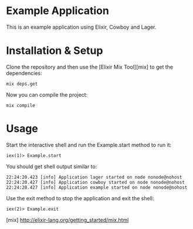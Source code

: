# Example Application

This is an example application using Elixir, Cowboy and Lager.

# Installation & Setup

Clone the repository and then use the [Elixir Mix Tool][mix] to get the dependencies:

    mix deps.get

Now you can compile the project:

    mix compile

# Usage

Start the interactive shell and run the Example.start method to run it:

    iex(1)> Example.start

You should get shell output similar to:

    22:24:20.423 [info] Application lager started on node nonode@nohost
    22:24:20.427 [info] Application cowboy started on node nonode@nohost
    22:24:20.427 [info] Application example started on node nonode@nohost

Use the exit method to stop the application and exit the shell:

    iex(2)> Example.exit


[mix] http://elixir-lang.org/getting_started/mix.html

